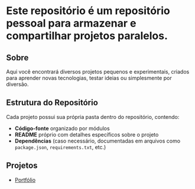 # Este repositório é um repositório pessoal para armazenar e compartilhar projetos paralelos.

## Sobre

Aqui você encontrará diversos projetos pequenos e experimentais, criados para aprender novas tecnologias, testar ideias ou simplesmente por diversão.

## Estrutura do Repositório

Cada projeto possui sua própria pasta dentro do repositório, contendo:
- **Código-fonte** organizado por módulos
- **README** próprio com detalhes específicos sobre o projeto
- **Dependências** (caso necessário, documentadas em arquivos como `package.json`, `requirements.txt`, etc.)

## Projetos
- <a href="https://egoficial.github.io/side-projects/portfolio/" target="_blank">Portfólio</a>
